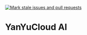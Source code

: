[![Mark stale issues and pull requests](https://github.com/YY-Nexus/zhou-AI/actions/workflows/stale.yml/badge.svg)](https://github.com/YY-Nexus/zhou-AI/actions/workflows/stale.yml)

# YanYuCloud AI 
